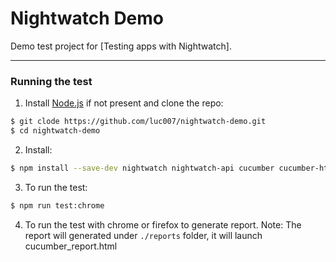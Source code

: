 # Nightwatch Demo

Demo test project for [Testing apps with Nightwatch].

***

### Running the test

1) Install [Node.js](http://nodejs.org) if not present and clone the repo:
```sh
$ git clode https://github.com/luc007/nightwatch-demo.git
$ cd nightwatch-demo
```

2) Install:
```sh
$ npm install --save-dev nightwatch nightwatch-api cucumber cucumber-html-reporter cucumber-pretty selenium-server dirp chromedriver geckodriver
```

3) To run the test:
```sh
$ npm run test:chrome
```

4) To run the test with chrome or firefox to generate report.
Note: The report will generated under `./reports` folder, it will launch cucumber_report.html 
